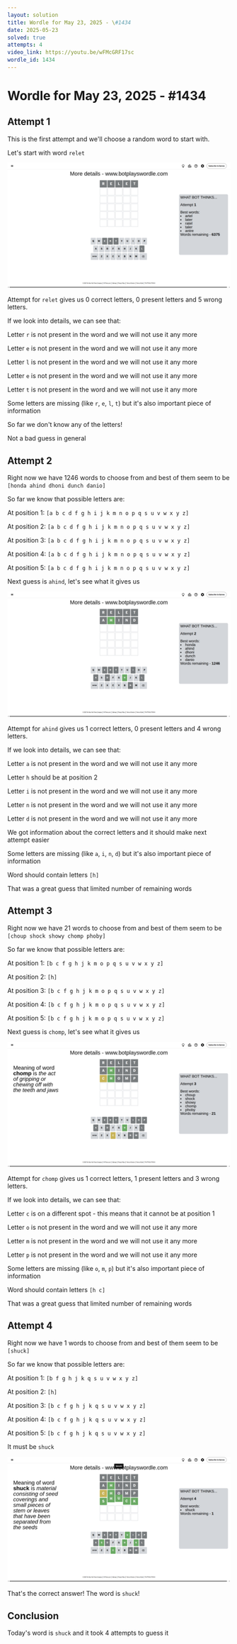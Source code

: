 ```yaml
---
layout: solution
title: Wordle for May 23, 2025 - \#1434
date: 2025-05-23
solved: true
attempts: 4
video_link: https://youtu.be/wFMcGRF17sc
wordle_id: 1434
---
```


# Wordle for May 23, 2025 - \#1434

## Attempt 1

This is the first attempt and we'll choose a random word to start with.

Let's start with word `relet`

![Attempt 1](2025-05-23/attempt-1.png)

Attempt for `relet` gives us 0 correct letters, 0 present letters and 5 wrong letters.

If we look into details, we can see that:

Letter `r` is not present in the word and we will not use it any more

Letter `e` is not present in the word and we will not use it any more

Letter `l` is not present in the word and we will not use it any more

Letter `e` is not present in the word and we will not use it any more

Letter `t` is not present in the word and we will not use it any more

Some letters are missing (like `r`, `e`, `l`, `t`) but it's also important piece of information

So far we don't know any of the letters!

Not a bad guess in general



## Attempt 2

Right now we have 1246 words to choose from and best of them seem to be `[honda ahind dhoni dunch danio]`

So far we know that possible letters are:

At position 1: `[a b c d f g h i j k m n o p q s u v w x y z]`

At position 2: `[a b c d f g h i j k m n o p q s u v w x y z]`

At position 3: `[a b c d f g h i j k m n o p q s u v w x y z]`

At position 4: `[a b c d f g h i j k m n o p q s u v w x y z]`

At position 5: `[a b c d f g h i j k m n o p q s u v w x y z]`

Next guess is `ahind`, let's see what it gives us

![Attempt 2](2025-05-23/attempt-2.png)

Attempt for `ahind` gives us 1 correct letters, 0 present letters and 4 wrong letters.

If we look into details, we can see that:

Letter `a` is not present in the word and we will not use it any more

Letter `h` should be at position 2

Letter `i` is not present in the word and we will not use it any more

Letter `n` is not present in the word and we will not use it any more

Letter `d` is not present in the word and we will not use it any more

We got information about the correct letters and it should make next attempt easier

Some letters are missing (like `a`, `i`, `n`, `d`) but it's also important piece of information

Word should contain letters `[h]`

That was a great guess that limited number of remaining words



## Attempt 3

Right now we have 21 words to choose from and best of them seem to be `[choup shock showy chomp phoby]`

So far we know that possible letters are:

At position 1: `[b c f g h j k m o p q s u v w x y z]`

At position 2: `[h]`

At position 3: `[b c f g h j k m o p q s u v w x y z]`

At position 4: `[b c f g h j k m o p q s u v w x y z]`

At position 5: `[b c f g h j k m o p q s u v w x y z]`

Next guess is `chomp`, let's see what it gives us

![Attempt 3](2025-05-23/attempt-3.png)

Attempt for `chomp` gives us 1 correct letters, 1 present letters and 3 wrong letters.

If we look into details, we can see that:

Letter `c` is on a different spot - this means that it cannot be at position 1

Letter `o` is not present in the word and we will not use it any more

Letter `m` is not present in the word and we will not use it any more

Letter `p` is not present in the word and we will not use it any more

Some letters are missing (like `o`, `m`, `p`) but it's also important piece of information

Word should contain letters `[h c]`

That was a great guess that limited number of remaining words



## Attempt 4

Right now we have 1 words to choose from and best of them seem to be `[shuck]`

So far we know that possible letters are:

At position 1: `[b f g h j k q s u v w x y z]`

At position 2: `[h]`

At position 3: `[b c f g h j k q s u v w x y z]`

At position 4: `[b c f g h j k q s u v w x y z]`

At position 5: `[b c f g h j k q s u v w x y z]`

It must be `shuck`

![Attempt 4](2025-05-23/attempt-4.png)

That's the correct answer! The word is `shuck`!

## Conclusion

Today's word is `shuck` and it took 4 attempts to guess it

